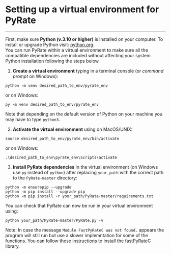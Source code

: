 # Setting up a virtual environment for PyRate

***
 
First, make sure **Python (v.3.10 or higher)** is installed on your computer. To install or upgrade Python visit: [python.org](https://www.python.org/downloads/).    
You can run PyRate within a virtual environment to make sure all the compatible dependencies are included without affecting your system Python installation following the steps below.

1) **Create a virtual environment** typing in a terminal console (or *command prompt* on Windows): 

```
python -m venv desired_path_to_env/pyrate_env
```  
or on Windows:

```
py -m venv desired_path_to_env/pyrate_env
```  
Note that depending on the default version of Python on your machine you may have to type `python3`. 

2) **Activate the virtual environment** using on MacOS/UNIX: 

```
source desired_path_to_env/pyrate_env/bin/activate
```
or on Windows:

```
.\desired_path_to_env\pyrate_env\Scripts\activate
```  

3) **Install PyRate dependencies** in the virtual environment (on Windows use `py` instead of `python`) after replacing `your_path` with the correct path to the `PyRate-master` directory:

```
python -m ensurepip --upgrade
python -m pip install --upgrade pip
python -m pip install -r your_path/PyRate-master/requirements.txt
```

You can check that PyRate can now be run in your virtual environment using:
```
python your_path/PyRate-master/PyRate.py -v
```

Note: In case the message `Module FastPyRateC was not found.` appears the program will still run but use a slower implemntation for some of the functions. You can follow these [instructions](https://github.com/dsilvestro/PyRate/blob/master/pyrate_lib/fastPyRateC/README.md) to install the fastPyRateC library.  

